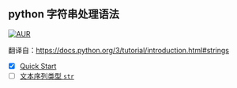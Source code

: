 ## python 字符串处理语法

[![AUR](https://img.shields.io/badge/license-GPL3%2B%20License-blue.svg)](https://github.com/jueti/Anaconda-tutorial/blob/master/LICENSE)


翻译自：https://docs.python.org/3/tutorial/introduction.html#strings

- [x] [Quick Start](quick_start.md)
- [ ] [文本序列类型 `str`](textseq.md)